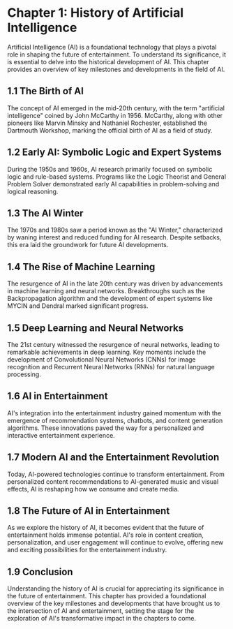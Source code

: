 Chapter 1: History of Artificial Intelligence
=============================================

Artificial Intelligence (AI) is a foundational technology that plays a pivotal role in shaping the future of entertainment. To understand its significance, it is essential to delve into the historical development of AI. This chapter provides an overview of key milestones and developments in the field of AI.

1.1 The Birth of AI
-------------------

The concept of AI emerged in the mid-20th century, with the term "artificial intelligence" coined by John McCarthy in 1956. McCarthy, along with other pioneers like Marvin Minsky and Nathaniel Rochester, established the Dartmouth Workshop, marking the official birth of AI as a field of study.

1.2 Early AI: Symbolic Logic and Expert Systems
-----------------------------------------------

During the 1950s and 1960s, AI research primarily focused on symbolic logic and rule-based systems. Programs like the Logic Theorist and General Problem Solver demonstrated early AI capabilities in problem-solving and logical reasoning.

1.3 The AI Winter
-----------------

The 1970s and 1980s saw a period known as the "AI Winter," characterized by waning interest and reduced funding for AI research. Despite setbacks, this era laid the groundwork for future AI developments.

1.4 The Rise of Machine Learning
--------------------------------

The resurgence of AI in the late 20th century was driven by advancements in machine learning and neural networks. Breakthroughs such as the Backpropagation algorithm and the development of expert systems like MYCIN and Dendral marked significant progress.

1.5 Deep Learning and Neural Networks
-------------------------------------

The 21st century witnessed the resurgence of neural networks, leading to remarkable achievements in deep learning. Key moments include the development of Convolutional Neural Networks (CNNs) for image recognition and Recurrent Neural Networks (RNNs) for natural language processing.

1.6 AI in Entertainment
-----------------------

AI's integration into the entertainment industry gained momentum with the emergence of recommendation systems, chatbots, and content generation algorithms. These innovations paved the way for a personalized and interactive entertainment experience.

1.7 Modern AI and the Entertainment Revolution
----------------------------------------------

Today, AI-powered technologies continue to transform entertainment. From personalized content recommendations to AI-generated music and visual effects, AI is reshaping how we consume and create media.

1.8 The Future of AI in Entertainment
-------------------------------------

As we explore the history of AI, it becomes evident that the future of entertainment holds immense potential. AI's role in content creation, personalization, and user engagement will continue to evolve, offering new and exciting possibilities for the entertainment industry.

1.9 Conclusion
--------------

Understanding the history of AI is crucial for appreciating its significance in the future of entertainment. This chapter has provided a foundational overview of the key milestones and developments that have brought us to the intersection of AI and entertainment, setting the stage for the exploration of AI's transformative impact in the chapters to come.
